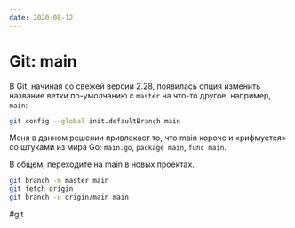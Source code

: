 ```yaml
---
date: 2020-08-12
---
```


# Git: main

В Git, начиная со свежей версии 2.28, появилась опция изменить название ветки по-умолчанию с `master` на что-то другое, например, `main`:

```bash
git config --global init.defaultBranch main
```

Меня в данном решении привлекает то, что main короче и «рифмуется» со штуками из мира Go: `main.go`, `package main`, `func main`.

В общем, переходите на main в новых проектах.

```bash
git branch -m master main
git fetch origin
git branch -u origin/main main
```

#git